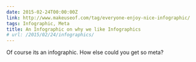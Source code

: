 ```yaml
---
date: 2015-02-24T00:00:00Z
link: http://www.makeuseof.com/tag/everyone-enjoy-nice-infographic/
tags: Infographic, Meta
title: An Infographic on why we like Infographics
# url: /2015/02/24/infographics/
---
```


Of course its an infographic. How else could you get so meta?
